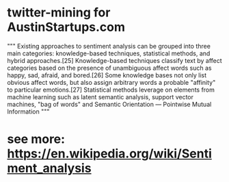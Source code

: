 # twitter-mining for AustinStartups.com

"""
Existing approaches to sentiment analysis can be grouped into three main
categories: knowledge-based techniques, statistical methods, and hybrid
approaches.[25] Knowledge-based techniques classify text by affect categories
based on the presence of unambiguous affect words such as happy, sad, afraid,
and bored.[26] Some knowledge bases not only list obvious affect words, but
also assign arbitrary words a probable "affinity" to particular emotions.[27]
Statistical methods leverage on elements from machine learning such as latent
semantic analysis, support vector machines, "bag of words" and Semantic
Orientation — Pointwise Mutual Information
"""

# see more: https://en.wikipedia.org/wiki/Sentiment_analysis
